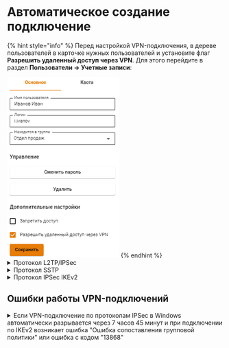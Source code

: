 # Автоматическое создание подключение

{% hint style="info" %}
Перед настройкой VPN-подключения, в дереве пользователей в карточке нужных пользователей и установите флаг **Разрешить удаленный доступ через VPN**. Для этого перейдите в раздел **Пользователи -> Учетные записи**:

<img src="../../../.gitbook/assets/ubuntu15.png" alt="" data-size="original">
{% endhint %}

<details>

<summary>Протокол L2TP/IPSec</summary>

**Важно:** L2TP IPsec клиенты, находящиеся за одним NAT'ом, могут испытывать проблемы подключения если их более одного. Решить проблему может помочь [инструкция](https://docs.microsoft.com/en-us/troubleshoot/windows-server/networking/configure-l2tp-ipsec-server-behind-nat-t-device). Рекомендуем вместо L2TP IPsec использовать IKEv2 IPSec.

Вы можете запустить следующий скрипт PowerShell для автоматического создания подключения на компьютерах пользователей с Windows 8.1 и 10. Для этого скачайте готовые скрипты подключения вашего сервера из раздела **Пользователи -> Авторизация -> VPN-подключение**.

Подключение будет создано со следующими параметрами:

1. Протокол **L2TP/IPsec** с использованием PSK-ключа.
2.  Параметр **Использовать основной шлюз в удаленной сети** выключен.

    Доступ к локальным сетям того же класса, что были получены для VPN-подключения по умолчанию в Windows 7 и 10 будет осуществляться через VPN-подключение, поэтому дополнительных маршрутов создавать не нужно (если вы не используете разные классы сетей в локальной сети офиса).

Создайте файл с именем **ideco\_utm\_l2tp.ps1** (в Блокноте или редакторе Windows PowerShell ISE) и скопируйте в него следующий текст:

```
### Ideco UTM L2TP/IPsec connection ###
param([switch]$Elevated)
$currentUser = New-Object Security.Principal.WindowsPrincipal $([Security.Principal.WindowsIdentity]::GetCurrent())
if (!$currentUser.IsInRole([Security.Principal.WindowsBuiltinRole]::Administrator))  {
  if (!$elevated) {
    Start-Process `
            powershell.exe `
            -Verb RunAs `
            -ArgumentList ('-noprofile -noexit -file "{0}" -elevated' -f ( $myinvocation.MyCommand.Definition ))
  }
  exit
}
Enable-NetFirewallRule -Group "@FirewallAPI.dll,-28502"
Add-VpnConnection `
    -Force `
    -Name "Ideco UTM L2TP VPN" `
    -TunnelType L2TP `
    -ServerAddress my.domain.com `
    -L2tpPsk "XXXXXXXXXXXXXXXXXXXXXXXXXXXXXXXX" `
    -EncryptionLevel "Required" `
    -AuthenticationMethod MSChapV2 `
    -SplitTunneling $False `
    -DnsSuffix activedirectory.domain `
    -RememberCredential
```

**Поменяйте в нем необходимые параметры на соответствующие вашим настройкам:**

* **Ideco UTM L2TP VPN** - имя подключения в системе (может быть произвольным).
* **my.domain.com** - домен или IP-адрес основного внешнего интерфейса Ideco UTM.
* **XXXXXXXXXXXXXXXXXXXXXXXXXXXXXXXX** - PSK-ключ вашего сервера.
* **activedirectory.domain** - ваш домен Active Directory (если есть, если нет нужно удалить эту строчку из скрипта).

**Запустить скрипт на компьютере пользователя можно из контекстного меню файла «Выполнить с помощью PowerShell». Нажмите «Ок» в диалоге повышения прав (они требуются для разрешения доступа к общим файлам и принтерам).**

После этого подключение в системе будет создано, а также включен общий доступ к файлам и принтерам для всех сетей (иначе доступ к файловым ресурсам в локальной сети может быть невозможен).

Пользователю при первой авторизации необходимо ввести свой логин/пароль.

**Возможные ошибки при выполнении скрипта**

* При появлении ошибки «Выполнение сценариев отключено в этой системе», нужно включить выполнение сценарием, выполнив команду в PowerShell: `Set-ExecutionPolicy Unrestricted`.

</details>

<details>

<summary>Протокол SSTP</summary>

Вы можете запустить следующий скрипт PowerShell для автоматического создания подключения на компьютерах пользователей с Windows 8.1 и 10. Для этого скачайте готовый скрипт из раздела **Пользователи -> Авторизация -> VPN-подключение**.

**Подключение будет создано со следующими параметрами:**

1. Протокол **SSTP** с использованием PSK-ключа.
2.  Параметр **Использовать основной шлюз в удаленной сети** выключен.

    Доступ к локальным сетям того же класса, что были получены для VPN-подключения по умолчанию в Windows 7 и 10 будет осуществляться через VPN-подключение, поэтому дополнительных маршрутов создавать не нужно (если вы не используете разные классы сетей в локальной сети офиса).

Создайте текстовый файл с именем **ideco\_utm\_sstp.ps1** (в Блокноте или редакторе Windows PowerShell ISE) и скопируйте туда следующий текст:

```
### Ideco UTM SSTP connection ###
param([switch]$Elevated)
$currentUser = New-Object Security.Principal.WindowsPrincipal $([Security.Principal.WindowsIdentity]::GetCurrent())
if (!$currentUser.IsInRole([Security.Principal.WindowsBuiltinRole]::Administrator))  {
  if (!$elevated) {
    Start-Process `
            powershell.exe `
            -Verb RunAs `
            -ArgumentList ('-noprofile -noexit -file "{0}" -elevated' -f ( $myinvocation.MyCommand.Definition ))
  }
  exit
}
Enable-NetFirewallRule -Group "@FirewallAPI.dll,-28502"
Add-VpnConnection `
    -Force `
    -Name "Ideco UTM SSTP VPN" `
    -TunnelType SSTP `
    -ServerAddress my.domain.com:4443 `
    -EncryptionLevel "Required" `
    -AuthenticationMethod MSChapV2 `
    -SplitTunneling $False `
    -DnsSuffix activedirectory.domain `
    -RememberCredential
```

**Поменяйте в нем необходимые параметры на соответствующие вашим настройкам:**

1. **Ideco UTM SSTP VPN** - имя подключения в системе (может быть произвольным).
2. **my.domain. com:4443** - домен внешнего интерфейса Ideco UTM и порт, на котором вы включили SSTP.
3. **activedirectory.domain** - ваш домен Active Directory (если домена нет, нужно удалить эту строчку из скрипта).

**Запустить скрипт на компьютере пользователя можно из контекстного меню файла «Выполнить с помощью PowerShell». Нажмите «Ок» в диалоге повышения прав (они требуются для разрешения доступа к общим файлам и принтерам).**

После этого подключение в системе будет создано, а также включен общий доступ к файлам и принтерам для всех сетей (иначе доступ к файловым ресурсам в локальной сети может быть невозможен).

Пользователю при первой авторизации необходимо ввести свой логин/пароль.

#### Возможные ошибки при выполнении скрипта

При ошибке «Выполнение сценариев отключено в этой системе», нужно включить выполнение сценарием, выполнив команду в PowerShell: `Set-ExecutionPolicy Unrestricted`.

</details>

<details>

<summary>Протокол IPSec IKEv2</summary>

Вы можете запустить скрипт PowerShell для автоматического создания подключения на компьютерах пользователей с Windows 8.1 и 10. Для этого скачайте готовый скрипт из раздела **Пользователи -> Авторизация -> VPN-подключение**.

**Подключение с помощью скрипта будет создано со следующими параметрами:**

1. Протокол IKEv2.
2. Параметр **Использовать основной шлюз в удаленной сети** выключен. Доступ к локальным сетям того же класса, что были получены для VPN-подключения по умолчанию в Windows 7 и 10, будет осуществляться через VPN-подключение, поэтому дополнительных маршрутов создавать не нужно (если вы не используете разные классы сетей в локальной сети офиса).

Создайте текстовый файл с именем **ideco\_utm\_ikev2.ps1** (в Блокноте или редакторе Windows PowerShell ISE) и скопируйте туда следующий текст:

```
### Ideco UTM IKEv2 connection ###
param([switch]$Elevated)
$currentUser = New-Object Security.Principal.WindowsPrincipal $([Security.Principal.WindowsIdentity]::GetCurrent())
if (!$currentUser.IsInRole([Security.Principal.WindowsBuiltinRole]::Administrator))  {
  if (!$elevated) {
    Start-Process \`
            powershell.exe `
            -Verb RunAs `
            -ArgumentList ('-noprofile -noexit -file "{0}" -elevated' -f ( $myinvocation.MyCommand.Definition ))
  }
  exit
}
Enable-NetFirewallRule -Group "@FirewallAPI.dll,-28502"
Add-VpnConnection `
    -Force `
    -Name "Ideco UTM IKEv2 VPN" `
    -TunnelType IKEv2 `
    -ServerAddress my.domain.com `
    -EncryptionLevel "Required" `
    -AuthenticationMethod EAP `
    -SplitTunneling $False `
    -DnsSuffix activedirectory.domain `
    -RememberCredential
```

**Поменяйте в нем необходимые параметры на соответствующие вашим настройкам:**

1. `Ideco UTM IKEv2 VPN` - название подключения в системе (может быть произвольным).
2. `my.domain.com` - домен внешнего интерфейса Ideco UTM (А-запись для домена должна ссылаться на IP-адрес внешнего интерфейса Ideco UTM).
3. `activedirectory.domain` - ваш домен Active Directory (если его, то нужно удалить эту строчку из скрипта).

Запустить скрипт на компьютере пользователя можно из контекстного меню файла «Выполнить с помощью PowerShell». Нажмите «Ок» в диалоге повышения прав (они требуются для разрешения доступа к общим файлам и принтерам).

После этого подключение в системе будет создано, а также включен общий доступ к файлам и принтерам для всех сетей (иначе доступ к общим папкам в локальной сети будет невозможен).

При первой авторизации необходимо ввести логин/пароль пользователя.

**Возможные ошибки при выполнении скрипта**

При появлении ошибки «Выполнение сценариев отключено в этой системе», нужно включить выполнение сценариев, выполнив команду в PowerShell: `Set-ExecutionPolicy Unrestricted`

</details>

## Ошибки работы VPN-подключений

<details>

<summary>Если VPN-подключение по протоколам IPSeс в Windows автоматически разрывается через 7 часов 45 минут и при подключении по IKEv2 возникает ошибка "Ошибка сопоставления групповой политики" или ошибка с кодом "13868"</summary>

Для восстановления связи подойдут следующие действия:

1\. Переподключите соединение. В данном случае соединение восстановится, но через 7 часов 45 минут вновь будет автоматически разорвано. Если вы хотите, чтобы подключение не разрывалось автоматически, то выполните действия из следующего пункта.

2\. Внесите изменения в реестр:

* Откройте **Редактор реестра**.
* Перейдите по пути `HKEY_LOCAL_MACHINE\SYSTEM\CurrentControlSet\Services\RasMan\Parameters`.
* Нажмите правой кнопкой мыши по параметру именем **NegotiateDH2048\_AES256** и нажмите **Изменить**.
* В строке **Значение** укажите значение `1`:

<img src="../../../.gitbook/assets/windows-vpn.png" alt="" data-size="original">

* Нажмите **OK**.
*   Перезагрузите Windows.

    Если параметра именем **NegotiateDH2048\_AES256** нет, то создайте его. Для этого:
* Нажмите правой кнопкой мыши по свободному месту реестра в **Parameters** и выберите **Создать -> DWORD**:

<img src="../../../.gitbook/assets/windows-vpn2.png" alt="" data-size="original">

* Задайте имя **NegotiateDH2048\_AES256**.
* Нажмите правой кнопкой мыши по созданному файлу и выберите **Изменить**:

<img src="../../../.gitbook/assets/windows-vpn3.png" alt="" data-size="original">

* В строке **Значение** укажите значение `1`:

<img src="../../../.gitbook/assets/windows-vpn4.png" alt="" data-size="original">

* Нажмите **OK**.

3\. Перезагрузите Windows.

</details>
